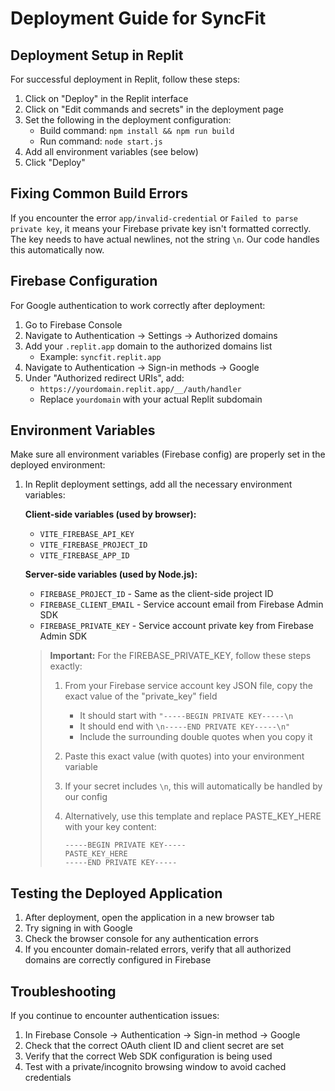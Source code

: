 # Deployment Guide for SyncFit

## Deployment Setup in Replit

For successful deployment in Replit, follow these steps:

1. Click on "Deploy" in the Replit interface
2. Click on "Edit commands and secrets" in the deployment page 
3. Set the following in the deployment configuration:
   - Build command: `npm install && npm run build`
   - Run command: `node start.js`
4. Add all environment variables (see below)
5. Click "Deploy"

## Fixing Common Build Errors

If you encounter the error `app/invalid-credential` or `Failed to parse private key`, it means your Firebase private key isn't formatted correctly. The key needs to have actual newlines, not the string `\n`. Our code handles this automatically now.

## Firebase Configuration

For Google authentication to work correctly after deployment:

1. Go to Firebase Console
2. Navigate to Authentication → Settings → Authorized domains
3. Add your `.replit.app` domain to the authorized domains list
   - Example: `syncfit.replit.app`
4. Navigate to Authentication → Sign-in methods → Google
5. Under "Authorized redirect URIs", add:
   - `https://yourdomain.replit.app/__/auth/handler`
   - Replace `yourdomain` with your actual Replit subdomain

## Environment Variables

Make sure all environment variables (Firebase config) are properly set in the deployed environment:

1. In Replit deployment settings, add all the necessary environment variables:

   **Client-side variables (used by browser):**
   - `VITE_FIREBASE_API_KEY`
   - `VITE_FIREBASE_PROJECT_ID`
   - `VITE_FIREBASE_APP_ID`
   
   **Server-side variables (used by Node.js):**
   - `FIREBASE_PROJECT_ID` - Same as the client-side project ID
   - `FIREBASE_CLIENT_EMAIL` - Service account email from Firebase Admin SDK
   - `FIREBASE_PRIVATE_KEY` - Service account private key from Firebase Admin SDK
   
   > **Important:** For the FIREBASE_PRIVATE_KEY, follow these steps exactly:
   >
   > 1. From your Firebase service account key JSON file, copy the exact value of the "private_key" field
   >    - It should start with `"-----BEGIN PRIVATE KEY-----\n`
   >    - It should end with `\n-----END PRIVATE KEY-----\n"`
   >    - Include the surrounding double quotes when you copy it
   > 
   > 2. Paste this exact value (with quotes) into your environment variable
   >
   > 3. If your secret includes `\n`, this will automatically be handled by our config
   >
   > 4. Alternatively, use this template and replace PASTE_KEY_HERE with your key content:
   >    ```
   >    -----BEGIN PRIVATE KEY-----
   >    PASTE_KEY_HERE
   >    -----END PRIVATE KEY-----
   >    ```

## Testing the Deployed Application

1. After deployment, open the application in a new browser tab
2. Try signing in with Google
3. Check the browser console for any authentication errors
4. If you encounter domain-related errors, verify that all authorized domains are correctly configured in Firebase

## Troubleshooting

If you continue to encounter authentication issues:

1. In Firebase Console → Authentication → Sign-in method → Google
2. Check that the correct OAuth client ID and client secret are set
3. Verify that the correct Web SDK configuration is being used
4. Test with a private/incognito browsing window to avoid cached credentials